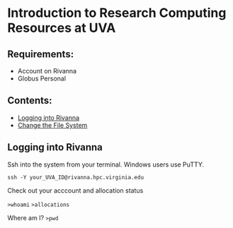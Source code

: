 # Introduction to Research Computing Resources at UVA

## Requirements:

* Account on Rivanna
* Globus Personal

## Contents:

* [Logging into Rivanna](#Logging-into-Rivanna)
* [Change the File System](#change-the-file-system)

## Logging into Rivanna

Ssh into the system from your terminal. Windows users use PuTTY.

```ssh -Y your_UVA_ID@rivanna.hpc.virginia.edu```
  
Check out your acccount and allocation status

```>whoami```
```>allocations```

Where am I?
```>pwd```


  
  
